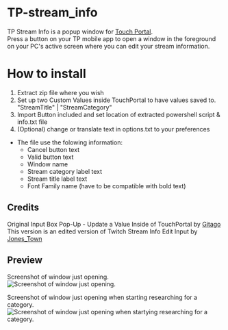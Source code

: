 # TP-stream_info
TP Stream Info is a popup window for [Touch Portal](https://www.touch-portal.com/).  
Press a button on your TP mobile app to open a window in the foreground on your PC's active screen where you can edit your stream information.

# How to install
1. Extract zip file where you wish
2. Set up two Custom Values inside TouchPortal to have values saved to. "StreamTitle" | "StreamCategory"
3. Import Button included and set location of extracted powershell script & info.txt file 
4. (Optional) change or translate text in options.txt to your preferences
  * The file use the folowing information:
    * Cancel button text
    * Valid button text
    * Window name
    * Stream category label text
    * Stream title label text
    * Font Family name (have to be compatible with bold text)

## Credits
Original Input Box Pop-Up - Update a Value Inside of TouchPortal by [Gitago](https://discord.com/channels/548426182698467339/608932614656491542/992289749266088016)  
This version is an edited version of Twitch Stream Info Edit Input by [Jones_Town](https://discord.com/channels/548426182698467339/552068818856574976/1080513167924404366)

## Preview
Screenshot of window just opening.  
![Screenshot of window just opening.](https://cdn.discordapp.com/attachments/685822818222604339/1100568715310931988/powershell_426-303-Petty_Hoiho.png)  

Screenshot of window just opening when starting researching for a category.  
![Screenshot of window just opening when startying researching for a category.](https://cdn.discordapp.com/attachments/685822818222604339/1100568866901475442/Code_426-520-Measly_Marmot.png)
